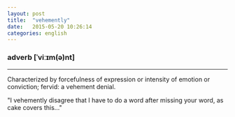 ```yaml
---
layout: post
title:  "vehemently"
date:   2015-05-20 10:26:14 
categories: english
---
```

### adverb [ˈviːɪm(ə)nt]
-----------

Characterized by forcefulness of expression or intensity of emotion or conviction; fervid: a vehement denial.

"I vehemently disagree that I have to do a word after missing your word, as cake covers this…"


